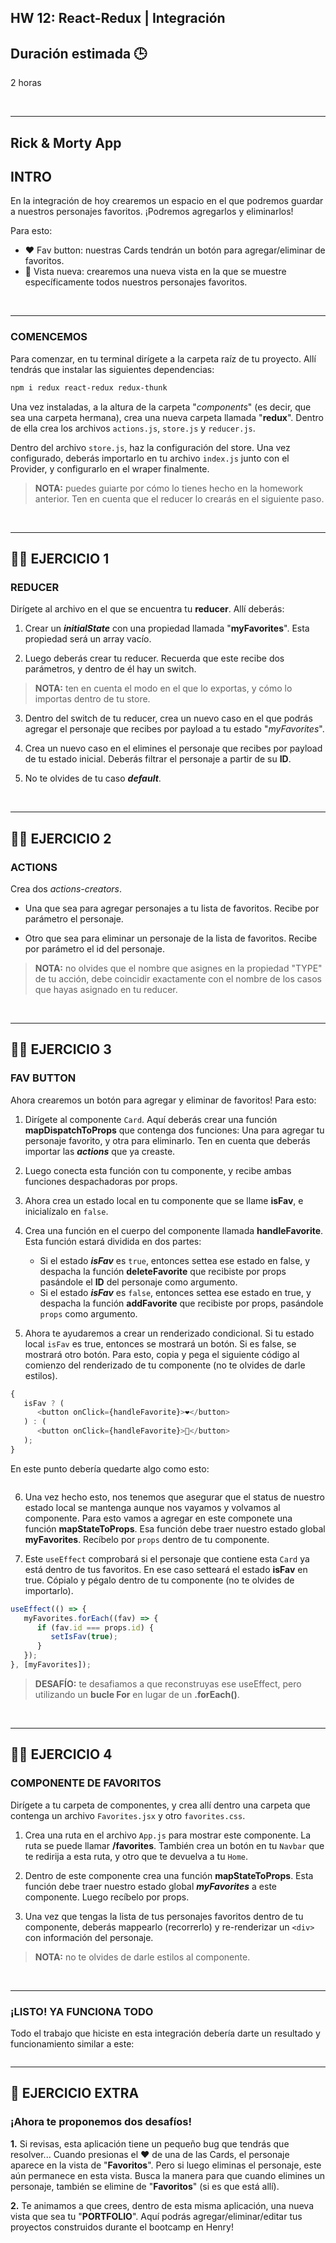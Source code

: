 ## HW 12: React-Redux | Integración

## **Duración estimada 🕒**

2 horas

<br />

---

## **Rick & Morty App**

## **INTRO**

En la integración de hoy crearemos un espacio en el que podremos guardar a nuestros personajes favoritos. ¡Podremos agregarlos y eliminarlos!

Para esto:

-  ❤️ Fav button: nuestras Cards tendrán un botón para agregar/eliminar de favoritos.
-  👀 Vista nueva: crearemos una nueva vista en la que se muestre específicamente todos nuestros personajes favoritos.

<br />

---

### **COMENCEMOS**

Para comenzar, en tu terminal dirígete a la carpeta raíz de tu proyecto. Allí tendrás que instalar las siguientes dependencias:

```bash
npm i redux react-redux redux-thunk
```

Una vez instaladas, a la altura de la carpeta "_components_" (es decir, que sea una carpeta hermana), crea una nueva carpeta llamada "**redux**". Dentro de ella crea los archivos `actions.js`, `store.js` y `reducer.js`.

Dentro del archivo `store.js`, haz la configuración del store. Una vez configurado, deberás importarlo en tu archivo `index.js` junto con el Provider, y configurarlo en el wraper finalmente.

> **NOTA:** puedes guiarte por cómo lo tienes hecho en la homework anterior. Ten en cuenta que el reducer lo crearás en el siguiente paso.

<br />

---

## **👩‍💻 EJERCICIO 1**

### **REDUCER**

Dirígete al archivo en el que se encuentra tu **reducer**. Allí deberás:

1. Crear un _**initialState**_ con una propiedad llamada "**myFavorites**". Esta propiedad será un array vacío.

2. Luego deberás crear tu reducer. Recuerda que este recibe dos parámetros, y dentro de él hay un switch.

> **NOTA:** ten en cuenta el modo en el que lo exportas, y cómo lo importas dentro de tu store.

3. Dentro del switch de tu reducer, crea un nuevo caso en el que podrás agregar el personaje que recibes por payload a tu estado "_myFavorites_".

4. Crea un nuevo caso en el elimines el personaje que recibes por payload de tu estado inicial. Deberás filtrar el personaje a partir de su **ID**.

5. No te olvides de tu caso _**default**_.

<br />

---

## **👩‍💻 EJERCICIO 2**

### **ACTIONS**

Crea dos _actions-creators_.

-  Una que sea para agregar personajes a tu lista de favoritos. Recibe por parámetro el personaje.

-  Otro que sea para eliminar un personaje de la lista de favoritos. Recibe por parámetro el id del personaje.

> **NOTA:** no olvides que el nombre que asignes en la propiedad "TYPE" de tu acción, debe coincidir exactamente con el nombre de los casos que hayas asignado en tu reducer.

<br />

---

## **👩‍💻 EJERCICIO 3**

### **FAV BUTTON**

Ahora crearemos un botón para agregar y eliminar de favoritos! Para esto:

1. Dirígete al componente `Card`. Aquí deberás crear una función **mapDispatchToProps** que contenga dos funciones: Una para agregar tu personaje favorito, y otra para eliminarlo. Ten en cuenta que deberás importar las _**actions**_ que ya creaste.

2. Luego conecta esta función con tu componente, y recibe ambas funciones despachadoras por props.

3. Ahora crea un estado local en tu componente que se llame **isFav**, e inicialízalo en `false`.

4. Crea una función en el cuerpo del componente llamada **handleFavorite**. Esta función estará dividida en dos partes:

   -  Si el estado _**isFav**_ es `true`, entonces settea ese estado en false, y despacha la función **deleteFavorite** que recibiste por props pasándole el **ID** del personaje como argumento.
   -  Si el estado _**isFav**_ es `false`, entonces settea ese estado en true, y despacha la función **addFavorite** que recibiste por props, pasándole `props` como argumento.

5. Ahora te ayudaremos a crear un renderizado condicional. Si tu estado local `isFav` es true, entonces se mostrará un botón. Si es false, se mostrará otro botón. Para esto, copia y pega el siguiente código al comienzo del renderizado de tu componente (no te olvides de darle estilos).

```javascript
{
   isFav ? (
      <button onClick={handleFavorite}>❤️</button>
   ) : (
      <button onClick={handleFavorite}>🤍</button>
   );
}
```

En este punto debería quedarte algo como esto:

<img src="./img/favButton.gif" alt="" />

6. Una vez hecho esto, nos tenemos que asegurar que el status de nuestro estado local se mantenga aunque nos vayamos y volvamos al componente. Para esto vamos a agregar en este componete una función **mapStateToProps**. Esa función debe traer nuestro estado global **myFavorites**. Recíbelo por `props` dentro de tu componente.

7. Este `useEffect` comprobará si el personaje que contiene esta `Card` ya está dentro de tus favoritos. En ese caso setteará el estado **isFav** en true. Cópialo y pégalo dentro de tu componente (no te olvides de importarlo).

```javascript
useEffect(() => {
   myFavorites.forEach((fav) => {
      if (fav.id === props.id) {
         setIsFav(true);
      }
   });
}, [myFavorites]);
```

> **DESAFÍO:** te desafiamos a que reconstruyas ese useEffect, pero utilizando un **bucle For** en lugar de un **.forEach()**.

<br />

---

## **👩‍💻 EJERCICIO 4**

### **COMPONENTE DE FAVORITOS**

Dirígete a tu carpeta de componentes, y crea allí dentro una carpeta que contenga un archivo `Favorites.jsx` y otro `favorites.css`.

1. Crea una ruta en el archivo `App.js` para mostrar este componente. La ruta se puede llamar **/favorites**. También crea un botón en tu `Navbar` que te redirija a esta ruta, y otro que te devuelva a tu `Home`.

2. Dentro de este componente crea una función **mapStateToProps**. Esta función debe traer nuestro estado global _**myFavorites**_ a este componente. Luego recíbelo por props.

3. Una vez que tengas la lista de tus personajes favoritos dentro de tu componente, deberás mappearlo (recorrerlo) y re-renderizar un `<div>` con información del personaje.

> **NOTA:** no te olvides de darle estilos al componente.

<br />

---

### **¡LISTO! YA FUNCIONA TODO**

Todo el trabajo que hiciste en esta integración debería darte un resultado y funcionamiento similar a este:

<img src="./img/favDemostration.gif" alt="" />

<br />

---

## **📌 EJERCICIO EXTRA**

### **¡Ahora te proponemos dos desafíos!**

**1.** Si revisas, esta aplicación tiene un pequeño bug que tendrás que resolver... Cuando presionas el ❤️ de una de las Cards, el personaje aparece en la vista de "**Favoritos**". Pero si luego eliminas el personaje, este aún permanece en esta vista. Busca la manera para que cuando elimines un personaje, también se elimine de "**Favoritos**" (si es que está allí).

**2.** Te animamos a que crees, dentro de esta misma aplicación, una nueva vista que sea tu "**PORTFOLIO**". Aquí podrás agregar/eliminar/editar tus proyectos construidos durante el bootcamp en Henry!
